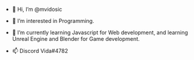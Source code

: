 - 👋 Hi, I’m @mvidosic
- 👀 I’m interested in Programming.
- 🌱 I’m currently learning Javascript for Web development, and learning Unreal Engine and Blender for Game development.

- 📫 Discord Vida#4782

